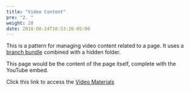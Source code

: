 ```yaml
---
title: "Video Content"
pre: "2. "
weight: 20
date: 2018-08-24T10:53:26-05:00
---
```


This is a pattern for managing video content related to a page. It uses a [branch bundle](https://gohugo.io/content-management/page-bundles/) combined with a hidden folder.

This page would be the content of the page itself, complete with the YouTube embed.

Click this link to access the [Video Materials](video)